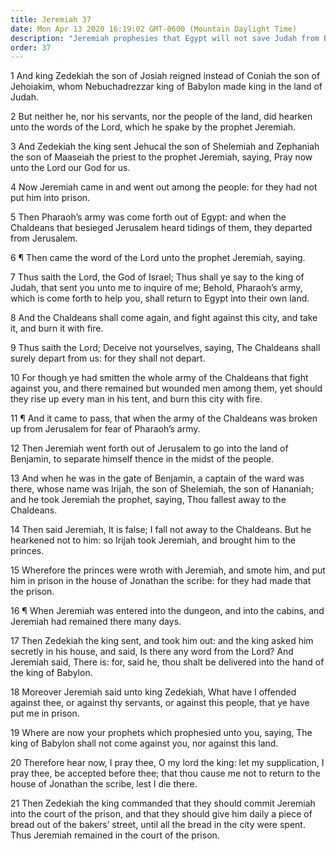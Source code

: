 ```yaml
---
title: Jeremiah 37
date: Mon Apr 13 2020 16:19:02 GMT-0600 (Mountain Daylight Time)
description: "Jeremiah prophesies that Egypt will not save Judah from Babylon—He is cast into a dungeon—Zedekiah transfers him to the court of the prison."
order: 37
---
```


1 And king Zedekiah the son of Josiah reigned instead of Coniah the son of Jehoiakim, whom Nebuchadrezzar king of Babylon made king in the land of Judah.

2 But neither he, nor his servants, nor the people of the land, did hearken unto the words of the Lord, which he spake by the prophet Jeremiah.

3 And Zedekiah the king sent Jehucal the son of Shelemiah and Zephaniah the son of Maaseiah the priest to the prophet Jeremiah, saying, Pray now unto the Lord our God for us.

4 Now Jeremiah came in and went out among the people: for they had not put him into prison.

5 Then Pharaoh’s army was come forth out of Egypt: and when the Chaldeans that besieged Jerusalem heard tidings of them, they departed from Jerusalem.

6 ¶ Then came the word of the Lord unto the prophet Jeremiah, saying.

7 Thus saith the Lord, the God of Israel; Thus shall ye say to the king of Judah, that sent you unto me to inquire of me; Behold, Pharaoh’s army, which is come forth to help you, shall return to Egypt into their own land.

8 And the Chaldeans shall come again, and fight against this city, and take it, and burn it with fire.

9 Thus saith the Lord; Deceive not yourselves, saying, The Chaldeans shall surely depart from us: for they shall not depart.

10 For though ye had smitten the whole army of the Chaldeans that fight against you, and there remained but wounded men among them, yet should they rise up every man in his tent, and burn this city with fire.

11 ¶ And it came to pass, that when the army of the Chaldeans was broken up from Jerusalem for fear of Pharaoh’s army.

12 Then Jeremiah went forth out of Jerusalem to go into the land of Benjamin, to separate himself thence in the midst of the people.

13 And when he was in the gate of Benjamin, a captain of the ward was there, whose name was Irijah, the son of Shelemiah, the son of Hananiah; and he took Jeremiah the prophet, saying, Thou fallest away to the Chaldeans.

14 Then said Jeremiah, It is false; I fall not away to the Chaldeans. But he hearkened not to him: so Irijah took Jeremiah, and brought him to the princes.

15 Wherefore the princes were wroth with Jeremiah, and smote him, and put him in prison in the house of Jonathan the scribe: for they had made that the prison.

16 ¶ When Jeremiah was entered into the dungeon, and into the cabins, and Jeremiah had remained there many days.

17 Then Zedekiah the king sent, and took him out: and the king asked him secretly in his house, and said, Is there any word from the Lord? And Jeremiah said, There is: for, said he, thou shalt be delivered into the hand of the king of Babylon.

18 Moreover Jeremiah said unto king Zedekiah, What have I offended against thee, or against thy servants, or against this people, that ye have put me in prison.

19 Where are now your prophets which prophesied unto you, saying, The king of Babylon shall not come against you, nor against this land.

20 Therefore hear now, I pray thee, O my lord the king: let my supplication, I pray thee, be accepted before thee; that thou cause me not to return to the house of Jonathan the scribe, lest I die there.

21 Then Zedekiah the king commanded that they should commit Jeremiah into the court of the prison, and that they should give him daily a piece of bread out of the bakers’ street, until all the bread in the city were spent. Thus Jeremiah remained in the court of the prison.
